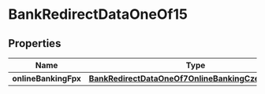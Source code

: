 

# BankRedirectDataOneOf15


## Properties

| Name | Type | Description | Notes |
|------------ | ------------- | ------------- | -------------|
|**onlineBankingFpx** | [**BankRedirectDataOneOf7OnlineBankingCzechRepublic**](BankRedirectDataOneOf7OnlineBankingCzechRepublic.md) |  |  |



